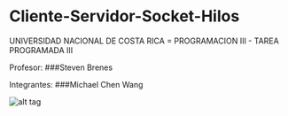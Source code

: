 # Cliente-Servidor-Socket-Hilos

UNIVERSIDAD NACIONAL DE COSTA RICA = PROGRAMACION III - TAREA PROGRAMADA III

Profesor:
###Steven Brenes

Integrantes:
###Michael Chen Wang

![alt tag](http://forthebadge.com/images/badges/built-with-love.svg)